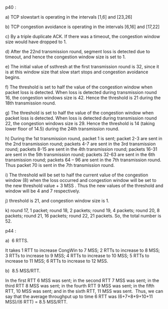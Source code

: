 p40 : 

a) TCP slowstart is operating in the intervals [1,6] and [23,26]

b) TCP congestion avoidance is operating in the intervals [6,16] and [17,22]

c) By a triple duplicate ACK.  If there was a timeout, the congestion window size would have dropped to 1.

d) After the 22nd transmission round, segment loss is detected due to timeout, and hence the congestion window size is set to 1.

e) The initial value of ssthresh at the first transmission round is 32, since it is at this window size that slow start stops and congestion avoidance begins.

f) The threshold is set to half the value of the congestion window when packet loss is detected. When loss is detected during transmission round 16, the congestion windows size is 42. Hence the threshold is 21 during the 18th transmission round.

g) The threshold is set to half the value of the congestion window when packet loss is detected. When loss is detected during transmission round 22, the congestion windows size is 29. Hence the threshold is 14 (taking lower floor of 14.5) during the 24th transmission round.

h) During the 1st transmission round, packet 1 is sent; packet 2-3 are sent in the 2nd transmission round; packets 4-7 are sent in the 3rd transmission round; packets 8-15 are sent in the 4th transmission round; packets 16-31 are sent in the 5th transmission round; packets 32-63 are sent in the 6th transmission round; packets 64 – 96 are sent in the 7th transmission round.  Thus packet 70 is sent in the 7th transmission round.

i) The threshold will be set to half the current value of the congestion window (8)  when the loss occurred and congestion window will be set to the new threshold value + 3 MSS . Thus the new values of the threshold and window will be 4 and 7 respectively. 

j) threshold is 21, and congestion window size is 1. 

k) round 17, 1 packet; round 18, 2 packets; round 19, 4 packets; round 20, 8 packets; round 21, 16 packets; round 22, 21 packets. So, the total number is 52. 

p44 : 

a)  6 RTTS.

It takes 1 RTT to increase CongWin to 7 MSS; 2 RTTs to increase to 8 MSS;  3 RTTs to increase to 9 MSS; 4 RTTs to increase to 10 MSS; 5 RTTs to increase to 11 MSS; 6 RTTs to increase to 12 MSS.

b)  8.5 MSS/RTT.

In the first RTT 6 MSS was sent; in the second RTT 7 MSS was sent; in the third RTT 8 MSS was sent; in the fourth RTT 9 MSS was sent; in the fifth RTT, 10 MSS was sent; and in the sixth RTT, 11 MSS was sent.  Thus, we can say that the average throughput up to time 6 RTT was (6+7+8+9+10+11 MSS)/(6 RTT) = 8.5 MSS/RTT.